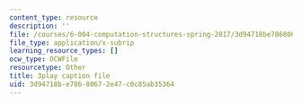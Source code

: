 ```yaml
---
content_type: resource
description: ''
file: /courses/6-004-computation-structures-spring-2017/3d94718be78680672e47c0c85ab35364_3HIV4MnLGCw.srt
file_type: application/x-subrip
learning_resource_types: []
ocw_type: OCWFile
resourcetype: Other
title: 3play caption file
uid: 3d94718b-e786-8067-2e47-c0c85ab35364
---
```

